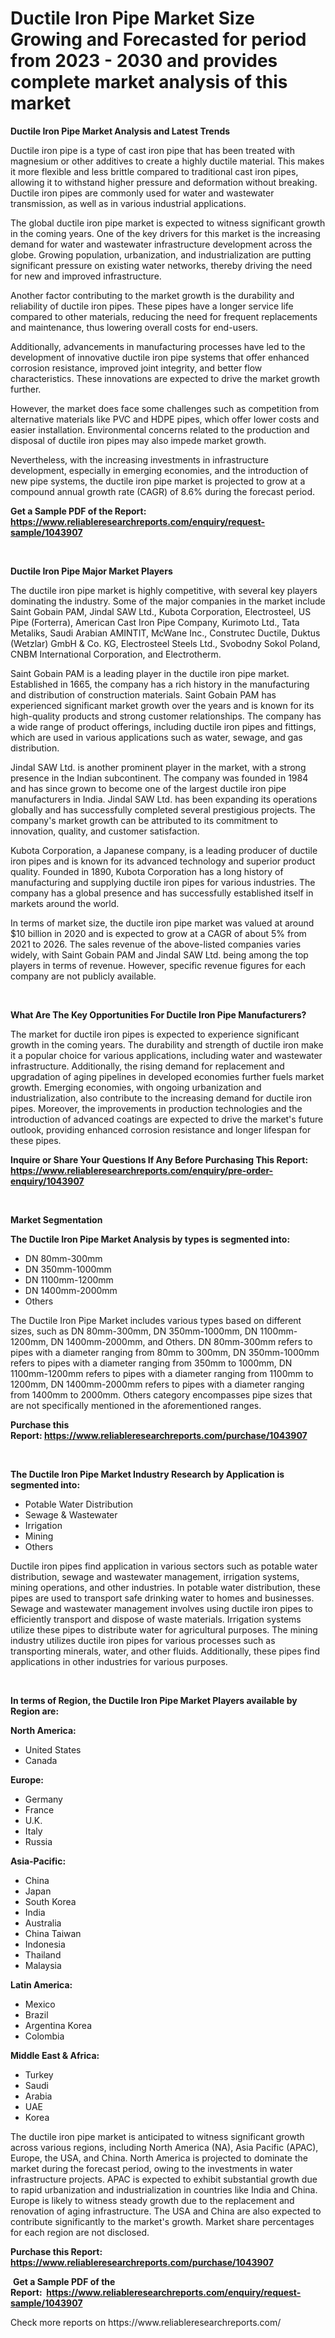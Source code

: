 <p><h1>Ductile Iron Pipe Market Size Growing and Forecasted for period from 2023 - 2030 and provides complete market analysis of this market</h1></p><p><strong>Ductile Iron Pipe Market Analysis and Latest Trends</strong></p>
<p><p>Ductile iron pipe is a type of cast iron pipe that has been treated with magnesium or other additives to create a highly ductile material. This makes it more flexible and less brittle compared to traditional cast iron pipes, allowing it to withstand higher pressure and deformation without breaking. Ductile iron pipes are commonly used for water and wastewater transmission, as well as in various industrial applications.</p><p>The global ductile iron pipe market is expected to witness significant growth in the coming years. One of the key drivers for this market is the increasing demand for water and wastewater infrastructure development across the globe. Growing population, urbanization, and industrialization are putting significant pressure on existing water networks, thereby driving the need for new and improved infrastructure.</p><p>Another factor contributing to the market growth is the durability and reliability of ductile iron pipes. These pipes have a longer service life compared to other materials, reducing the need for frequent replacements and maintenance, thus lowering overall costs for end-users.</p><p>Additionally, advancements in manufacturing processes have led to the development of innovative ductile iron pipe systems that offer enhanced corrosion resistance, improved joint integrity, and better flow characteristics. These innovations are expected to drive the market growth further.</p><p>However, the market does face some challenges such as competition from alternative materials like PVC and HDPE pipes, which offer lower costs and easier installation. Environmental concerns related to the production and disposal of ductile iron pipes may also impede market growth.</p><p>Nevertheless, with the increasing investments in infrastructure development, especially in emerging economies, and the introduction of new pipe systems, the ductile iron pipe market is projected to grow at a compound annual growth rate (CAGR) of 8.6% during the forecast period.</p></p>
<p><strong>Get a Sample PDF of the Report:&nbsp; <a href="https://www.reliableresearchreports.com/enquiry/request-sample/1043907">https://www.reliableresearchreports.com/enquiry/request-sample/1043907</a></strong></p>
<p>&nbsp;</p>
<p><strong>Ductile Iron Pipe Major Market Players</strong></p>
<p><p>The ductile iron pipe market is highly competitive, with several key players dominating the industry. Some of the major companies in the market include Saint Gobain PAM, Jindal SAW Ltd., Kubota Corporation, Electrosteel, US Pipe (Forterra), American Cast Iron Pipe Company, Kurimoto Ltd., Tata Metaliks, Saudi Arabian AMINTIT, McWane Inc., Construtec Ductile, Duktus (Wetzlar) GmbH & Co. KG, Electrosteel Steels Ltd., Svobodny Sokol Poland, CNBM International Corporation, and Electrotherm.</p><p>Saint Gobain PAM is a leading player in the ductile iron pipe market. Established in 1665, the company has a rich history in the manufacturing and distribution of construction materials. Saint Gobain PAM has experienced significant market growth over the years and is known for its high-quality products and strong customer relationships. The company has a wide range of product offerings, including ductile iron pipes and fittings, which are used in various applications such as water, sewage, and gas distribution.</p><p>Jindal SAW Ltd. is another prominent player in the market, with a strong presence in the Indian subcontinent. The company was founded in 1984 and has since grown to become one of the largest ductile iron pipe manufacturers in India. Jindal SAW Ltd. has been expanding its operations globally and has successfully completed several prestigious projects. The company's market growth can be attributed to its commitment to innovation, quality, and customer satisfaction.</p><p>Kubota Corporation, a Japanese company, is a leading producer of ductile iron pipes and is known for its advanced technology and superior product quality. Founded in 1890, Kubota Corporation has a long history of manufacturing and supplying ductile iron pipes for various industries. The company has a global presence and has successfully established itself in markets around the world.</p><p>In terms of market size, the ductile iron pipe market was valued at around $10 billion in 2020 and is expected to grow at a CAGR of about 5% from 2021 to 2026. The sales revenue of the above-listed companies varies widely, with Saint Gobain PAM and Jindal SAW Ltd. being among the top players in terms of revenue. However, specific revenue figures for each company are not publicly available.</p></p>
<p>&nbsp;</p>
<p><strong>What Are The Key Opportunities For Ductile Iron Pipe Manufacturers?</strong></p>
<p><p>The market for ductile iron pipes is expected to experience significant growth in the coming years. The durability and strength of ductile iron make it a popular choice for various applications, including water and wastewater infrastructure. Additionally, the rising demand for replacement and upgradation of aging pipelines in developed economies further fuels market growth. Emerging economies, with ongoing urbanization and industrialization, also contribute to the increasing demand for ductile iron pipes. Moreover, the improvements in production technologies and the introduction of advanced coatings are expected to drive the market's future outlook, providing enhanced corrosion resistance and longer lifespan for these pipes.</p></p>
<p><strong>Inquire or Share Your Questions If Any Before Purchasing This Report: <a href="https://www.reliableresearchreports.com/enquiry/pre-order-enquiry/1043907">https://www.reliableresearchreports.com/enquiry/pre-order-enquiry/1043907</a></strong></p>
<p>&nbsp;</p>
<p><strong>Market Segmentation</strong></p>
<p><strong>The Ductile Iron Pipe Market Analysis by types is segmented into:</strong></p>
<p><ul><li>DN 80mm-300mm</li><li>DN 350mm-1000mm</li><li>DN 1100mm-1200mm</li><li>DN 1400mm-2000mm</li><li>Others</li></ul></p>
<p><p>The Ductile Iron Pipe Market includes various types based on different sizes, such as DN 80mm-300mm, DN 350mm-1000mm, DN 1100mm-1200mm, DN 1400mm-2000mm, and Others. DN 80mm-300mm refers to pipes with a diameter ranging from 80mm to 300mm, DN 350mm-1000mm refers to pipes with a diameter ranging from 350mm to 1000mm, DN 1100mm-1200mm refers to pipes with a diameter ranging from 1100mm to 1200mm, DN 1400mm-2000mm refers to pipes with a diameter ranging from 1400mm to 2000mm. Others category encompasses pipe sizes that are not specifically mentioned in the aforementioned ranges.</p></p>
<p><strong>Purchase this Report:&nbsp;<a href="https://www.reliableresearchreports.com/purchase/1043907">https://www.reliableresearchreports.com/purchase/1043907</a></strong></p>
<p>&nbsp;</p>
<p><strong>The Ductile Iron Pipe Market Industry Research by Application is segmented into:</strong></p>
<p><ul><li>Potable Water Distribution</li><li>Sewage & Wastewater</li><li>Irrigation</li><li>Mining</li><li>Others</li></ul></p>
<p><p>Ductile iron pipes find application in various sectors such as potable water distribution, sewage and wastewater management, irrigation systems, mining operations, and other industries. In potable water distribution, these pipes are used to transport safe drinking water to homes and businesses. Sewage and wastewater management involves using ductile iron pipes to efficiently transport and dispose of waste materials. Irrigation systems utilize these pipes to distribute water for agricultural purposes. The mining industry utilizes ductile iron pipes for various processes such as transporting minerals, water, and other fluids. Additionally, these pipes find applications in other industries for various purposes.</p></p>
<p>&nbsp;</p>
<p><strong>In terms of Region, the Ductile Iron Pipe Market Players available by Region are:</strong></p>
<p>
    <p> <strong> North America: </strong>
        <ul>
            <li>United States</li>
            <li>Canada</li>
        </ul>
        </p> 
    <p> <strong> Europe: </strong>
        <ul>
            <li>Germany</li>
            <li>France</li>
            <li>U.K.</li>
            <li>Italy</li>
            <li>Russia</li>
        </ul>
        </p> 
    <p> <strong> Asia-Pacific: </strong>
        <ul>
            <li>China</li>
            <li>Japan</li>
            <li>South Korea</li>
            <li>India</li>
            <li>Australia</li>
            <li>China Taiwan</li>
            <li>Indonesia</li>
            <li>Thailand</li>
            <li>Malaysia</li>
        </ul>
        </p> 
    <p> <strong> Latin America: </strong>
        <ul>
            <li>Mexico</li>
            <li>Brazil</li>
            <li>Argentina Korea</li>
            <li>Colombia</li>
        </ul>
        </p> 
    <p> <strong> Middle East & Africa: </strong>
        <ul>
            <li>Turkey</li>
            <li>Saudi</li>
            <li>Arabia</li>
            <li>UAE</li>
            <li>Korea</li>
        </ul>
    </p>
    </p>
<p><p>The ductile iron pipe market is anticipated to witness significant growth across various regions, including North America (NA), Asia Pacific (APAC), Europe, the USA, and China. North America is projected to dominate the market during the forecast period, owing to the investments in water infrastructure projects. APAC is expected to exhibit substantial growth due to rapid urbanization and industrialization in countries like India and China. Europe is likely to witness steady growth due to the replacement and renovation of aging infrastructure. The USA and China are also expected to contribute significantly to the market's growth. Market share percentages for each region are not disclosed.</p></p>
<p><strong>Purchase this Report: <a href="https://www.reliableresearchreports.com/purchase/1043907">https://www.reliableresearchreports.com/purchase/1043907</a></strong></p>
<p>&nbsp;<strong>Get a Sample PDF of the Report:&nbsp;&nbsp;<a href="https://www.reliableresearchreports.com/enquiry/request-sample/1043907">https://www.reliableresearchreports.com/enquiry/request-sample/1043907</a></strong></p>
<p><strong></strong></p>
<p>Check more reports on https://www.reliableresearchreports.com/</p>